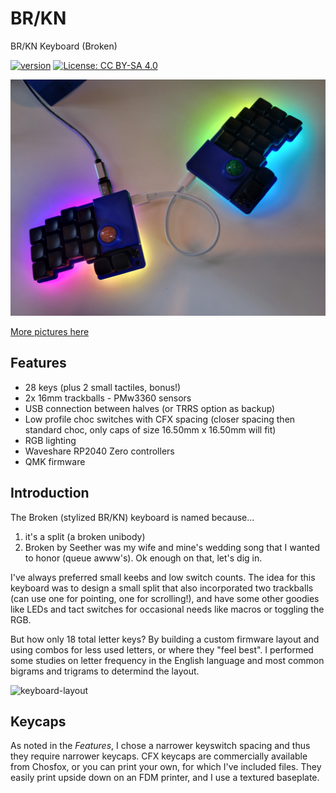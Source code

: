 # BR/KN
BR/KN Keyboard (Broken)

[![version](https://img.shields.io/badge/version-1.0.0-blue)](#)
[![License: CC BY-SA 4.0](https://img.shields.io/badge/License-CC%20BY--SA%204.0-lightgrey.svg)](https://creativecommons.org/licenses/by-sa/4.0/)

![BR/KN 001](images/20240415_103532.jpg)

[More pictures here](images/)

## Features

- 28 keys (plus 2 small tactiles, bonus!)
- 2x 16mm trackballs - PMw3360 sensors
- USB connection between halves (or TRRS option as backup)
- Low profile choc switches with CFX spacing (closer spacing then standard choc, only caps of size 16.50mm x 16.50mm will fit)
- RGB lighting
- Waveshare RP2040 Zero controllers
- QMK firmware

## Introduction

The Broken (stylized BR/KN) keyboard is named because... 

  1. it's a split (a broken unibody)
  2. Broken by Seether was my wife and mine's wedding song that I wanted to honor (queue awww's).  Ok enough on that, let's dig in.

I've always preferred small keebs and low switch counts.  The idea for this keyboard was to design a small split that also incorporated two trackballs (can use one for pointing, one for scrolling!), and have some other goodies like LEDs and tact switches for occasional needs like macros or toggling the RGB.

But how only 18 total letter keys?  By building a custom firmware layout and using combos for less used letters, or where they "feel best".  I performed some studies on letter frequency in the English language and most common bigrams and trigrams to determind the layout.  

![keyboard-layout](https://github.com/miketronic/10x2/assets/2554604/5a3343d1-e2cf-4fe1-b2eb-c37004f3c92d)






## Keycaps

As noted in the *Features*, I chose a narrower keyswitch spacing and thus they require narrower keycaps.  CFX keycaps are commercially available from Chosfox, or you can print your own, for which I've included files.  They easily print upside down on an FDM printer, and I use a textured baseplate.
